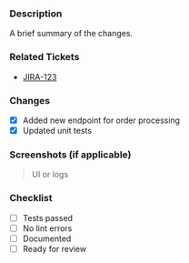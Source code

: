 ### Description
A brief summary of the changes.

### Related Tickets
- [JIRA-123](https://jira.company.com/browse/JIRA-123)

### Changes
- [x] Added new endpoint for order processing
- [x] Updated unit tests

### Screenshots (if applicable)
> UI or logs

### Checklist
- [ ] Tests passed
- [ ] No lint errors
- [ ] Documented
- [ ] Ready for review
